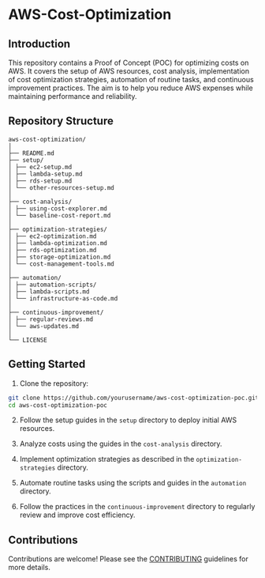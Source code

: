 # AWS-Cost-Optimization

## Introduction
This repository contains a Proof of Concept (POC) for optimizing costs on AWS. It covers the setup of AWS resources, cost analysis, implementation of cost optimization strategies, automation of routine tasks, and continuous improvement practices. The aim is to help you reduce AWS expenses while maintaining performance and reliability.

## Repository Structure  
```
aws-cost-optimization/  
│    
├── README.md  
├── setup/  
│ ├── ec2-setup.md 
│ ├── lambda-setup.md  
│ ├── rds-setup.md  
│ └── other-resources-setup.md  
│  
├── cost-analysis/  
│ ├── using-cost-explorer.md  
│ └── baseline-cost-report.md  
│  
├── optimization-strategies/  
│ ├── ec2-optimization.md  
│ ├── lambda-optimization.md  
│ ├── rds-optimization.md  
│ ├── storage-optimization.md  
│ └── cost-management-tools.md  
│  
├── automation/  
│ ├── automation-scripts/  
│ ├── lambda-scripts.md    
│ └── infrastructure-as-code.md  
│  
├── continuous-improvement/  
│ ├── regular-reviews.md  
│ └── aws-updates.md    
│  
└── LICENSE  
```

## Getting Started
1. Clone the repository:
 ```bash
 git clone https://github.com/yourusername/aws-cost-optimization-poc.git
 cd aws-cost-optimization-poc
  ```

2. Follow the setup guides in the `setup` directory to deploy initial AWS resources.

3. Analyze costs using the guides in the `cost-analysis` directory.

4. Implement optimization strategies as described in the `optimization-strategies` directory.

5. Automate routine tasks using the scripts and guides in the `automation` directory.

6. Follow the practices in the `continuous-improvement` directory to regularly review and improve cost efficiency.


## Contributions
Contributions are welcome! Please see the [CONTRIBUTING](CONTRIBUTING.md) guidelines for more details.
